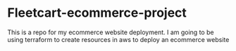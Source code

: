 # Fleetcart-ecommerce-project
This is a repo for my ecommerce website deployment.
I am going to be using terraform to create resources in aws to deploy an ecommerce website
